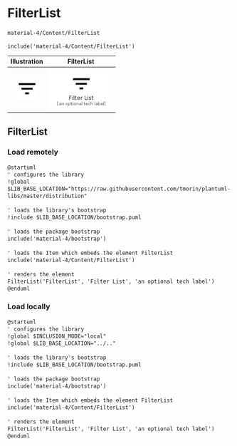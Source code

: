 # FilterList


```text
material-4/Content/FilterList
```

```text
include('material-4/Content/FilterList')
```



| Illustration | FilterList |
| :---: | :---: |
| ![illustration for Illustration](../../material-4/Content/FilterList.png) | ![illustration for FilterList](../../material-4/Content/FilterList.Local.png) |




## FilterList

### Load remotely
```plantuml
@startuml
' configures the library
!global $LIB_BASE_LOCATION="https://raw.githubusercontent.com/tmorin/plantuml-libs/master/distribution"

' loads the library's bootstrap
!include $LIB_BASE_LOCATION/bootstrap.puml

' loads the package bootstrap
include('material-4/bootstrap')

' loads the Item which embeds the element FilterList
include('material-4/Content/FilterList')

' renders the element
FilterList('FilterList', 'Filter List', 'an optional tech label')
@enduml
```

### Load locally
```plantuml
@startuml
' configures the library
!global $INCLUSION_MODE="local"
!global $LIB_BASE_LOCATION="../.."

' loads the library's bootstrap
!include $LIB_BASE_LOCATION/bootstrap.puml

' loads the package bootstrap
include('material-4/bootstrap')

' loads the Item which embeds the element FilterList
include('material-4/Content/FilterList')

' renders the element
FilterList('FilterList', 'Filter List', 'an optional tech label')
@enduml
```

